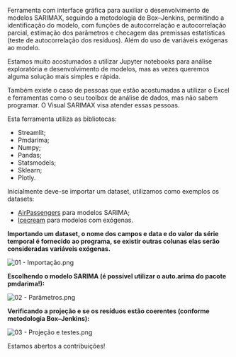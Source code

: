 Ferramenta com interface gráfica para auxiliar o desenvolvimento de modelos SARIMAX, seguindo a metodologia de Box–Jenkins, permitindo a identificação do modelo, com funções de autocorrelação e autocorrelação parcial, estimação dos parâmetros e checagem das premissas estatísticas (teste de autocorrelação dos resíduos). Além do uso de variáveis exógenas ao modelo.

Estamos muito acostumados a utilizar Jupyter notebooks para análise exploratória e desenvolvimento de modelos, mas as vezes queremos alguma solução mais simples e rápida.

Também existe o caso de pessoas que estão acostumadas a utilizar o Excel e ferramentas como o seu toolbox de análise de dados, mas não sabem programar. O Visual SARIMAX visa atender essas pessoas.

Esta ferramenta utiliza as bibliotecas:
- Streamlit;
- Pmdarima;
- Numpy;
- Pandas;
- Statsmodels;
- Sklearn;
- Plotly.

Inicialmente deve-se importar um dataset, utilizamos como exemplos os datasets:
- [AirPassengers](https://www.kaggle.com/chirag19/air-passengers) para modelos SARIMA;
- [Icecream](https://www3.nd.edu/~busiforc/handouts/Data%20and%20Stories/regression/ice%20cream%20consumption/icecream.html) para modelos com exógenas.

**Importando um dataset, o nome dos campos e data e do valor da série temporal é fornecido ao programa, se existir outras colunas elas serão consideradas variáveis exógenas.**

![01 - Importação.png](https://github.com/ricardozago/Streamlit_SARIMAX/blob/main/Imagens/01%20-%20Importa%C3%A7%C3%A3o.png)

**Escolhendo o modelo SARIMA (é possível utilizar o auto.arima do pacote pmdarima!):**

![02 - Parâmetros.png](https://github.com/ricardozago/Streamlit_SARIMAX/blob/main/Imagens/02%20-%20Par%C3%A2metros.png)

**Verificando a projeção e se os resíduos estão coerentes (conforme metodologia Box–Jenkins):**

![03 - Projeção e testes.png](https://github.com/ricardozago/Streamlit_SARIMAX/blob/main/Imagens/03%20-%20Proje%C3%A7%C3%A3o%20e%20testes.png)

Estamos abertos a contribuições!
